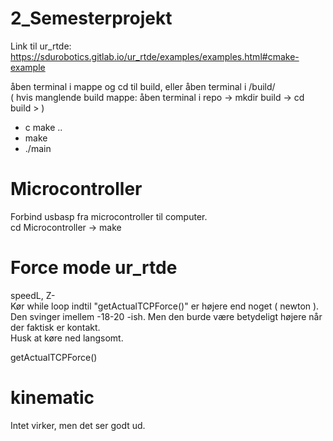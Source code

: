 # 2_Semesterprojekt

Link til ur_rtde: https://sdurobotics.gitlab.io/ur_rtde/examples/examples.html#cmake-example

åben terminal i mappe og cd til build, eller åben terminal i /build/  
( hvis manglende build mappe: åben terminal i repo -> mkdir build -> cd build > )  

- c make ..  
- make   
- ./main   


# Microcontroller

Forbind usbasp fra microcontroller til computer.  
cd Microcontroller -> make


# Force mode ur_rtde

speedL, Z-  
Kør while loop indtil "getActualTCPForce()" er højere end noget ( newton ). Den svinger imellem -18-20 -ish. Men den burde være betydeligt højere når der faktisk er kontakt.  
Husk at køre ned langsomt.  

getActualTCPForce()

# kinematic
Intet virker, men det ser godt ud. 
